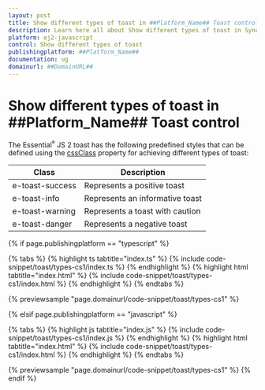 ```yaml
---
layout: post
title: Show different types of toast in ##Platform_Name## Toast control | Syncfusion
description: Learn here all about Show different types of toast in Syncfusion ##Platform_Name## Toast control of Syncfusion Essential JS 2 and more.
platform: ej2-javascript
control: Show different types of toast 
publishingplatform: ##Platform_Name##
documentation: ug
domainurl: ##DomainURL##
---
```


# Show different types of toast in ##Platform_Name## Toast control

The Essential<sup style="font-size:70%">&reg;</sup> JS 2 toast has the following predefined styles that can be defined using the [cssClass](../../api/toast/#cssclass) property for achieving different types of toast:

| Class | Description |
| -------- | -------- |
| e-toast-success | Represents a positive toast |
| e-toast-info | Represents an informative toast |
| e-toast-warning | Represents a toast with caution |
| e-toast-danger | Represents a negative toast |

{% if page.publishingplatform == "typescript" %}

 {% tabs %}
{% highlight ts tabtitle="index.ts" %}
{% include code-snippet/toast/types-cs1/index.ts %}
{% endhighlight %}
{% highlight html tabtitle="index.html" %}
{% include code-snippet/toast/types-cs1/index.html %}
{% endhighlight %}
{% endtabs %}
        
{% previewsample "page.domainurl/code-snippet/toast/types-cs1" %}

{% elsif page.publishingplatform == "javascript" %}

{% tabs %}
{% highlight js tabtitle="index.js" %}
{% include code-snippet/toast/types-cs1/index.js %}
{% endhighlight %}
{% highlight html tabtitle="index.html" %}
{% include code-snippet/toast/types-cs1/index.html %}
{% endhighlight %}
{% endtabs %}

{% previewsample "page.domainurl/code-snippet/toast/types-cs1" %}
{% endif %}